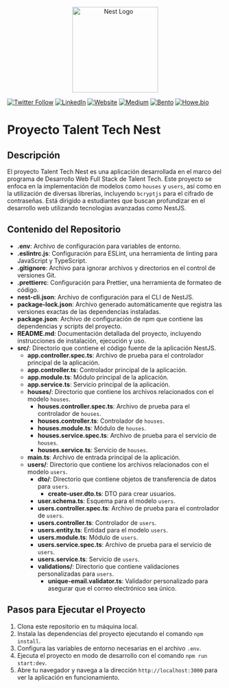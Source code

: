 <p align="center">
  <a href="http://nestjs.com/" target="blank"><img src="https://nestjs.com/img/logo-small.svg" width="200" alt="Nest Logo" /></a>
</p>

[circleci-image]: https://img.shields.io/circleci/build/github/nestjs/nest/master?token=abc123def456
[circleci-url]: https://circleci.com/gh/nestjs/nest

[![Twitter Follow](https://img.shields.io/twitter/follow/jonathanfva92.svg?style=social&label=Twitter)](https://twitter.com/jonathanfva92) [![LinkedIn](https://img.shields.io/badge/LinkedIn-Connect-blue)](https://www.linkedin.com/in/jonathan-felipe-vargas-arias) [![Website](https://img.shields.io/badge/Website-devjonathanvargas.vercel.app-green)](https://devjonathanvargas.vercel.app/) [![Medium](https://img.shields.io/badge/Medium-Follow-orange)](https://medium.com/@jonathanvargas_61788) [![Bento](https://img.shields.io/badge/Bento-Profile-red)](https://bento.me/felipe-vargas) [![Howe.bio](https://img.shields.io/badge/Howe.bio-Profile-yellow)](https://www.howe.bio/felipe-vargas)

# Proyecto Talent Tech Nest


## Descripción
El proyecto Talent Tech Nest es una aplicación desarrollada en el marco del programa de Desarrollo Web Full Stack de Talent Tech. Este proyecto se enfoca en la implementación de modelos como `houses` y `users`, así como en la utilización de diversas librerías, incluyendo `bcryptjs` para el cifrado de contraseñas. Está dirigido a estudiantes que buscan profundizar en el desarrollo web utilizando tecnologías avanzadas como NestJS.

## Contenido del Repositorio
- **.env**: Archivo de configuración para variables de entorno.
- **.eslintrc.js**: Configuración para ESLint, una herramienta de linting para JavaScript y TypeScript.
- **.gitignore**: Archivo para ignorar archivos y directorios en el control de versiones Git.
- **.prettierrc**: Configuración para Prettier, una herramienta de formateo de código.
- **nest-cli.json**: Archivo de configuración para el CLI de NestJS.
- **package-lock.json**: Archivo generado automáticamente que registra las versiones exactas de las dependencias instaladas.
- **package.json**: Archivo de configuración de npm que contiene las dependencias y scripts del proyecto.
- **README.md**: Documentación detallada del proyecto, incluyendo instrucciones de instalación, ejecución y uso.
- **src/**: Directorio que contiene el código fuente de la aplicación NestJS.
  - **app.controller.spec.ts**: Archivo de prueba para el controlador principal de la aplicación.
  - **app.controller.ts**: Controlador principal de la aplicación.
  - **app.module.ts**: Módulo principal de la aplicación.
  - **app.service.ts**: Servicio principal de la aplicación.
  - **houses/**: Directorio que contiene los archivos relacionados con el modelo `houses`.
    - **houses.controller.spec.ts**: Archivo de prueba para el controlador de `houses`.
    - **houses.controller.ts**: Controlador de `houses`.
    - **houses.module.ts**: Módulo de `houses`.
    - **houses.service.spec.ts**: Archivo de prueba para el servicio de `houses`.
    - **houses.service.ts**: Servicio de `houses`.
  - **main.ts**: Archivo de entrada principal de la aplicación.
  - **users/**: Directorio que contiene los archivos relacionados con el modelo `users`.
    - **dto/**: Directorio que contiene objetos de transferencia de datos para `users`.
      - **create-user.dto.ts**: DTO para crear usuarios.
    - **user.schema.ts**: Esquema para el modelo `users`.
    - **users.controller.spec.ts**: Archivo de prueba para el controlador de `users`.
    - **users.controller.ts**: Controlador de `users`.
    - **users.entity.ts**: Entidad para el modelo `users`.
    - **users.module.ts**: Módulo de `users`.
    - **users.service.spec.ts**: Archivo de prueba para el servicio de `users`.
    - **users.service.ts**: Servicio de `users`.
    - **validations/**: Directorio que contiene validaciones personalizadas para `users`.
      - **unique-email.validator.ts**: Validador personalizado para asegurar que el correo electrónico sea único.

## Pasos para Ejecutar el Proyecto
1. Clona este repositorio en tu máquina local.
2. Instala las dependencias del proyecto ejecutando el comando `npm install`.
3. Configura las variables de entorno necesarias en el archivo `.env`.
4. Ejecuta el proyecto en modo de desarrollo con el comando `npm run start:dev`.
5. Abre tu navegador y navega a la dirección `http://localhost:3000` para ver la aplicación en funcionamiento.
